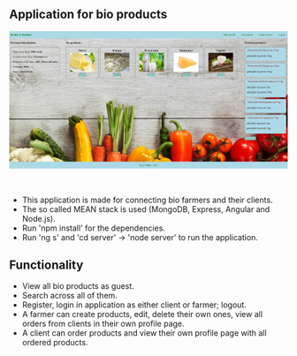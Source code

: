 

## Application for bio products

![Preview](./src/assets/App_thumbnail.jpg)

<br/>

 - This application is made for connecting bio farmers and their clients.
 - The so called MEAN stack is used (MongoDB, Express, Angular and Node.js).
 - Run 'npm install' for the dependencies.
 - Run 'ng s' and 'cd server' -> 'node server' to run the application.

## Functionality
- View all bio products as guest.
- Search across all of them.
- Register, login in application as either client or farmer; logout.
- A farmer can create products, edit, delete their own ones, view all orders from clients in their own profile page.
- A client can order products and view their own profile page with all ordered products.

